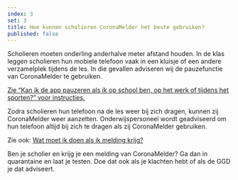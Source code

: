 ```yaml
---
index: 3
set: 3
title: Hoe kunnen scholieren CoronaMelder het beste gebruiken?
published: false
---
```

Scholieren moeten onderling anderhalve meter afstand houden. In de klas leggen scholieren hun mobiele telefoon vaak in een kluisje of een andere verzamelplek tijdens de les. In die gevallen adviseren wij de pauzefunctie van CoronaMelder te gebruiken.

<a href="/nl/faq/24-kan-ik-de-app-pauzeren/">Zie “Kan ik de app pauzeren als ik op school ben, op het werk of tijdens het sporten?” voor instructies.</a>

Zodra scholieren hun telefoon na de les weer bij zich dragen, kunnen zij CoronaMelder weer aanzetten. Onderwijspersoneel wordt geadviseerd om hun telefoon altijd bij zich te dragen als zij CoronaMelder gebruiken.

Zie ook: [Wat moet ik doen als ik melding krijg?](/nl/faq/3-wat-als/)

Ben je scholier en krijg je een melding van CoronaMelder? Ga dan in quarantaine en laat je testen. Doe dat ook als je klachten hebt of als de GGD je dat adviseert.
